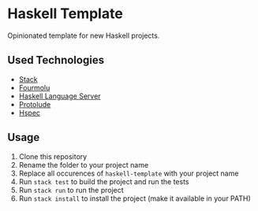 # Haskell Template

Opinionated template for new Haskell projects.


## Used Technologies

- [Stack](https://docs.haskellstack.org/en/stable/README/)
- [Fourmolu](https://fourmolu.github.io)
- [Haskell Language Server ](https://github.com/haskell/haskell-language-server)
- [Protolude](https://github.com/protolude/protolude)
- [Hspec](https://hspec.github.io)


## Usage

1. Clone this repository
1. Rename the folder to your project name
1. Replace all occurences of `haskell-template` with your project name
1. Run `stack test` to build the project and run the tests
1. Run `stack run` to run the project
1. Run `stack install` to install the project (make it available in your PATH)

